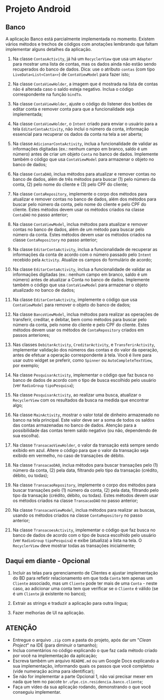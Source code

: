 # Projeto Android

## Banco

A aplicação Banco está parcialmente implementada no momento. Existem vários métodos e trechos de códigos com anotações lembrando que faltam implementar alguns detalhes da aplicação.

1. Na classe `ContasActivity`, já há um `RecyclerView` que usa um `Adapter` para mostrar uma lista de contas, mas os dados ainda não estão sendo recuperados do banco de dados. Dica: use o atributo `contas` (com tipo `LiveData<List<Conta>>`) de `ContaViewModel` para fazer isto;

2. Na classe `ContaViewHolder`, a imagem que é mostrada na lista de contas não é alterada caso o saldo esteja negativo. Inclua o código correspondente na função `bindTo`. 

3. Na classe `ContaViewHolder`, ajuste o código do listener dos botões de editar conta e remover conta para que a funcionalidade seja implementada;

4. Na classe `ContaViewHolder`, o `Intent` criado para enviar o usuário para a tela `EditarContaActivity`, não inclui o número da conta, informação essencial para recuperar os dados da conta na tela a ser aberta;

5. Na classe `AdicionarContaActivity`, inclua a funcionalidade de validar as informações digitadas (ex.: nenhum campo em branco, saldo é um número) antes de criar um objeto `Conta` no banco de dados. Implemente também o código que usa `ContaViewModel` para armazenar o objeto no banco de dados;

6. Na classe `ContaDAO`, inclua métodos para atualizar e remover contas no banco de dados, além de três métodos para buscar (1) pelo número da conta, (2) pelo nome do cliente e (3) pelo CPF do cliente;

7. Na classe `ContaRepository`, implemente o corpo dos métodos para atualizar e remover contas no banco de dados, além dos métodos para buscar pelo número da conta, pelo nome do cliente e pelo CPF do cliente. Estes métodos devem usar os métodos criados na classe `ContaDAO` no passo anterior;

8. Na classe `ContaViewModel`, inclua métodos para atualizar e remover contas no banco de dados, além de um método para buscar pelo número da conta. Estes métodos devem usar os métodos criados na classe `ContaRepository` no passo anterior;

9. Na classe `EditarContaActivity`, inclua a funcionalidade de recuperar as informações da conta de acordo com o número passado pelo `Intent` recebido pela `Activity`. Atualize os campos do formulário de acordo;

10. Na classe `EditarContaActivity`, inclua a funcionalidade de validar as informações digitadas (ex.: nenhum campo em branco, saldo é um número) antes de atualizar a Conta no banco de dados. Implemente também o código que usa `ContaViewModel` para armazenar o objeto atualizado no banco de dados;

11. Na classe `EditarContaActivity`, implemente o código que usa `ContaViewModel` para remover o objeto do banco de dados;

12. Na classe `BancoViewModel`, inclua métodos para realizar as operações de transferir, creditar, e debitar, bem como métodos para buscar pelo número da conta, pelo nome do cliente e pelo CPF do cliente. Estes métodos devem usar os métodos de `ContaRepository` criados em passos anteriores;

13. Nas classes `DebitarActivity`, `CreditarActivity`, e `TransferirActivity`, implementar validação dos números das contas e do valor da operação, antes de efetuar a operação correspondente à tela. Você é livre para usar outro widget se preferir, como `Spinner` ou `AutoCompleteTextView`, por exemplo;

14. Na classe `PesquisarActivity`, implementar o código que faz busca no banco de dados de acordo com o tipo de busca escolhido pelo usuário (ver `RadioGroup` `tipoPesquisa`);

15. Na classe `PesquisarActivity`, ao realizar uma busca, atualizar o `RecyclerView` com os resultados da busca na medida que encontrar algo;

16. Na classe `MainActivity`, mostrar o valor total de dinheiro armazenado no banco na tela principal. Este valor deve ser a soma de todos os saldos das contas armazenadas no banco de dados. Atenção para a possibilidade das contas terem saldo negativo (ou não, dependendo de sua escolha).

17. Na classe `TransacaoViewHolder`, o valor da transação está sempre sendo exibido em azul. Altere o código para que o valor da transação seja exibido em vermelho, no caso de transações de débito.

18. Na classe `TransacaoDAO`, inclua métodos para buscar transações pelo (1) número da conta, (2) pela data, filtrando pelo tipo da transação (crédito, débito, ou todas);

19. Na classe `TransacaoRepository`, implemente o corpo dos métodos para buscar transações pelo (1) número da conta, (2) pela data, filtrando pelo tipo da transação (crédito, débito, ou todas). Estes métodos devem usar os métodos criados na classe `TransacaoDAO` no passo anterior;

20. Na classe `TransacaoViewModel`, inclua métodos para realizar as buscas, usando os métodos criados na classe `ContaRepository` no passo anterior;

21. Na classe `TransacoesActivity`, implementar o código que faz busca no banco de dados de acordo com o tipo de busca escolhido pelo usuário (ver `RadioGroup` `tipoPesquisa`) e exibe (atualiza) a lista na tela. O `RecyclerView` deve mostrar todas as transações inicialmente;


## Daqui em diante - Opcional

1. Incluir as telas para gerenciamento de Clientes e ajustar implementação do BD para refletir relacionamento em que toda `Conta` tem apenas um `Cliente` associado, mas um `Cliente` pode ter mais de uma `Conta` - neste caso, ao adicionar uma conta tem que verificar se o `Cliente` é válido (se é um `Cliente` já existente no banco);

2. Extrair as strings e traduzir a aplicação para outra língua;

3. Fazer melhorias de UI na aplicação.


## ATENÇÃO


- Entregue o arquivo `.zip` com a pasta do projeto, após dar um "_Clean Project_" na IDE (para diminuir o tamanho);
- Inclua comentários no código explicando o que faz cada método criado por você na implementação da aplicação;
- Escreva também um arquivo `README.md` ou um Google Docs explicando a sua implementação, informando quais os passos que você completou (vide numeração acima para identificar);
- Se não for implementar a parte Opcional 1, não vai precisar mexer em nada que tem no pacote `br.ufpe.cin.residencia.banco.cliente`;
- Faça um vídeo da sua aplicação rodando, demonstrando o que você conseguiu implementar.
